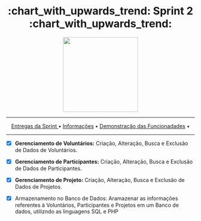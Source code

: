 <h1 align="center">:chart_with_upwards_trend: Sprint 2 :chart_with_upwards_trend:</h1>
<p align="center">
  <img src="https://github.com/UniversalDevs/Projeto_API/blob/main/Documentos/Sprint_2.PNG" width="200"/>
</p>
<hr>
<p align="center">
  <a href ="https://github.com/UniversalDevs/Projeto_API/blob/main/README.md#globe_with_meridians-equipe-de-desenvolvedores">Entregas da Sprint </a>  •
  <a href ="https://github.com/UniversalDevs/Projeto_API#-dart-objetivos-do-projeto"> Informações</a>  • 
  <a href ="https://github.com/UniversalDevs/Projeto_API#-dart-objetivos-do-projeto"> Demonstração das Funcionadades</a>  • 
</p>
<hr>

- [x] <strong>Gerenciamento de Voluntários:</strong> Criação, Alteração, Busca e Exclusão de Dados de Voluntários.
- [x] <strong>Gerenciamento de Participantes:</strong> Criação, Alteração, Busca e Exclusão de Dados de Participantes.
- [x] <strong>Gerenciamento de Projeto:</strong> Criação, Alteração, Busca e Exclusão de Dados de Projetos.
- [x] Armazenamento no Banco de Dados: Aramazenar as informações referentes à Voluntários, Participantes e Projetos em um Banco de dados, utilizndo as linguagens SQL e PHP

